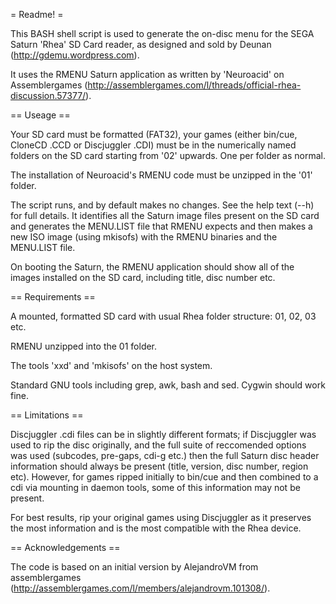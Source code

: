 = Readme! =

This BASH shell script is used to generate the on-disc menu for the SEGA Saturn 'Rhea' SD Card reader, as designed and sold by Deunan (http://gdemu.wordpress.com).

It uses the RMENU Saturn application as written by 'Neuroacid' on Assemblergames (http://assemblergames.com/l/threads/official-rhea-discussion.57377/).

== Useage ==

Your SD card must be formatted (FAT32), your games (either bin/cue, CloneCD .CCD or Discjuggler .CDI) must be in the numerically named folders on the SD card starting from '02' upwards. One per folder as normal.

The installation of Neuroacid's RMENU code must be unzipped in the '01' folder.

The script runs, and by default makes no changes. See the help text (--h) for full details. It identifies all the Saturn image files present on the SD card and generates the MENU.LIST file that RMENU expects and then makes a new ISO image (using mkisofs) with the RMENU binaries and the MENU.LIST file.

On booting the Saturn, the RMENU application should show all of the images installed on the SD card, including title, disc number etc.

== Requirements ==

A mounted, formatted SD card with usual Rhea folder structure: 01, 02, 03 etc.

RMENU unzipped into the 01 folder.

The tools 'xxd' and 'mkisofs' on the host system.

Standard GNU tools including grep, awk, bash and sed. Cygwin should work fine.

== Limitations ==

Discjuggler .cdi files can be in slightly different formats; if Discjuggler was used to rip the disc originally, and the full suite of reccomended options was used (subcodes, pre-gaps, cdi-g etc.) then the full Saturn disc header information should always be present (title, version, disc number, region etc). However, for games ripped initially to bin/cue and then combined to a cdi via mounting in daemon tools, some of this information may not be present.

For best results, rip your original games using Discjuggler as it preserves the most information and is the most compatible with the Rhea device.

== Acknowledgements ==

The code is based on an initial version by AlejandroVM from assemblergames (http://assemblergames.com/l/members/alejandrovm.101308/).
